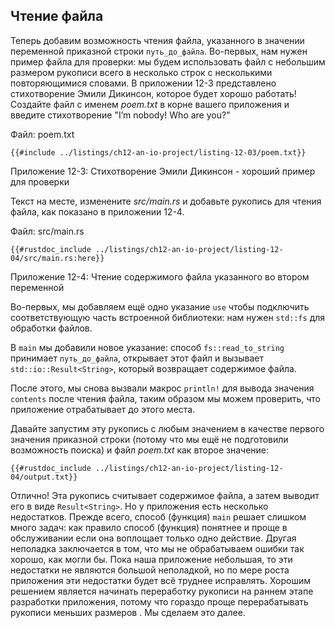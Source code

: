 ## Чтение файла

Теперь добавим возможность чтения файла, указанного в значении переменной приказной строки `путь_до_файла`. Во-первых, нам нужен пример файла для проверки: мы будем использовать файл с небольшим размером рукописи всего в несколько строк с несколькими повторяющимися словами. В приложении 12-3 представлено стихотворение Эмили Дикинсон, которое будет хорошо работать! Создайте файл с именем _poem.txt_ в корне вашего приложения и введите стихотворение "I’m nobody! Who are you?"

<span class="filename">Файл: poem.txt</span>

```text
{{#include ../listings/ch12-an-io-project/listing-12-03/poem.txt}}
```

<span class="caption">Приложение 12-3: Стихотворение Эмили Дикинсон - хороший пример для проверки</span>

Текст на месте, изменените _src/main.rs_ и добавьте рукопись для чтения файла, как показано в приложении 12-4.

<span class="filename">Файл: src/main.rs</span>

```rust,should_panic,noplayground
{{#rustdoc_include ../listings/ch12-an-io-project/listing-12-04/src/main.rs:here}}
```

<span class="caption">Приложение 12-4: Чтение содержимого файла указанного во втором переменной</span>

Во-первых, мы добавляем ещё одно указание `use` чтобы подключить соответствующую часть встроенной библиотеки: нам нужен `std::fs` для обработки файлов.

В `main` мы добавили новое указание: способ `fs::read_to_string` принимает `путь_до_файла`, открывает этот файл и вызывает `std::io::Result<String>`, который возвращает содержимое файла.

После этого, мы снова вызвали макрос `println!` для вывода значения `contents` после чтения файла, таким образом мы можем проверить, что приложение отрабатывает до этого места.

Давайте запустим эту рукопись с любым значением в качестве первого значения приказной строки (потому что мы ещё не подготовили возможность поиска) и файл _poem.txt_ как второе значение:

```console
{{#rustdoc_include ../listings/ch12-an-io-project/listing-12-04/output.txt}}
```

Отлично! Эта рукопись считывает содержимое файла, а затем выводит его в виде `Result<String>`. Но у приложения есть несколько недостатков. Прежде всего, способ (функция) `main` решает слишком много задач: как правило способ (функция) понятнее и проще в обслуживании если она воплощает только одно действие. Другая неполадка заключается в том, что мы не обрабатываем ошибки так хорошо, как могли бы. Пока наша приложение небольшая, то эти недостатки не являются большой неполадкой, но по мере роста приложения эти недостатки будет всё труднее исправлять. Хорошим решением является начинать переработку рукописи на раннем этапе разработки приложения, потому что гораздо проще перерабатывать рукописи меньших размеров . Мы сделаем это далее.
